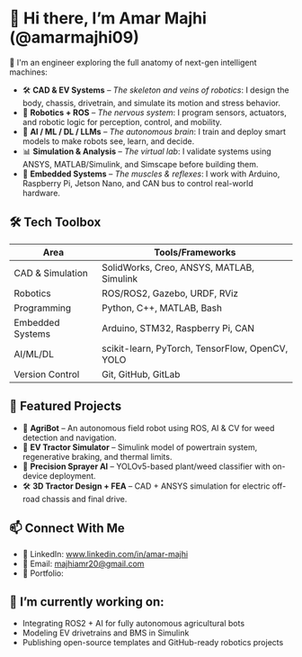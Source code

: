 # 👋 Hi there, I’m Amar Majhi (@amarmajhi09)

🚀 I'm an engineer exploring the full anatomy of next-gen intelligent machines:
- 🛠️ **CAD & EV Systems** – *The skeleton and veins of robotics*: I design the body, chassis, drivetrain, and simulate its motion and stress behavior.
- 🤖 **Robotics + ROS** – *The nervous system*: I program sensors, actuators, and robotic logic for perception, control, and mobility.
- 🧠 **AI / ML / DL / LLMs** – *The autonomous brain*: I train and deploy smart models to make robots see, learn, and decide.
- 📊 **Simulation & Analysis** – *The virtual lab*: I validate systems using ANSYS, MATLAB/Simulink, and Simscape before building them.
- 🧩 **Embedded Systems** – *The muscles & reflexes*: I work with Arduino, Raspberry Pi, Jetson Nano, and CAN bus to control real-world hardware.

## 🛠️ Tech Toolbox
| Area                  | Tools/Frameworks |
|-----------------------|------------------|
| CAD & Simulation      | SolidWorks, Creo, ANSYS, MATLAB, Simulink |
| Robotics              | ROS/ROS2, Gazebo, URDF, RViz |
| Programming           | Python, C++, MATLAB, Bash |
| Embedded Systems      | Arduino, STM32, Raspberry Pi, CAN |
| AI/ML/DL              | scikit-learn, PyTorch, TensorFlow, OpenCV, YOLO |
| Version Control       | Git, GitHub, GitLab |

## 🔬 Featured Projects
- 🤖 **AgriBot** – An autonomous field robot using ROS, AI & CV for weed detection and navigation.
- 🔋 **EV Tractor Simulator** – Simulink model of powertrain system, regenerative braking, and thermal limits.
- 🧠 **Precision Sprayer AI** – YOLOv5-based plant/weed classifier with on-device deployment.
- 🛠️ **3D Tractor Design + FEA** – CAD + ANSYS simulation for electric off-road chassis and final drive.
## 📫 Connect With Me
- 🔗 LinkedIn: www.linkedin.com/in/amar-majhi 
- 📧 Email: majhiamr20@gmail.com  
- 📁 Portfolio: 
## 🚧 I’m currently working on:
- Integrating ROS2 + AI for fully autonomous agricultural bots  
- Modeling EV drivetrains and BMS in Simulink  
- Publishing open-source templates and GitHub-ready robotics projects

